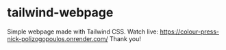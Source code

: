 # tailwind-webpage

Simple webpage made with Tailwind CSS.
Watch live: https://colour-press-nick-polizogopoulos.onrender.com/
Thank you!
